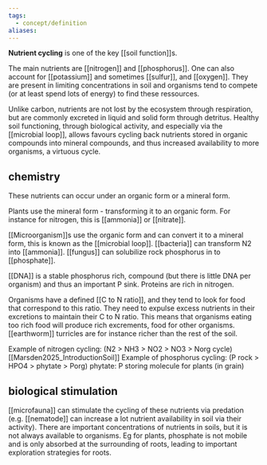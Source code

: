 ```yaml
---
tags:
  - concept/definition
aliases:
---
```

**Nutrient cycling** is one of the key [[soil function]]s.

The main nutrients are [[nitrogen]] and [[phosphorus]]. One can also account for [[potassium]] and sometimes [[sulfur]], and [[oxygen]]. They are present in limiting concentrations in soil and organisms tend to compete (or at least spend lots of energy) to find these ressources. 

Unlike carbon, nutrients are not lost by the ecosystem through respiration, but are commonly excreted in liquid and solid form through detritus. Healthy soil functioning, through biological activity, and especially via the [[microbial loop]], allows favours cycling back nutrients stored in organic compounds into mineral compounds, and thus increased availability to more organisms, a virtuous cycle.
## chemistry
These nutrients can occur under an organic form or a mineral form.

Plants use the mineral form - transforming it to an organic form. For instance for nitrogen, this is [[ammonia]] or [[nitrate]].

[[Microorganism]]s use the organic form and can convert it to a mineral form, this is known as the [[microbial loop]]. 
[[bacteria]] can transform N2 into [[ammonia]]. [[fungus]] can solubilize rock phosphorus in to [[phosphate]].

[[DNA]] is a stable phosphorus rich, compound (but there is little DNA per organism) and thus an important P sink. Proteins are rich in nitrogen.

Organisms have a defined [[C to N ratio]], and they tend to look for food that correspond to this ratio. They need to expulse excess nutrients in their excretions to maintain their C to N ratio. This means that organisms eating too rich food will produce rich excrements, food for other organisms. [[earthworm]] turricles are for instance richer than the rest of the soil.

Example of nitrogen cycling: (N2 > NH3 > NO2 > NO3 > Norg cycle) [[Marsden2025_IntroductionSoil]]
Example of phosphorus cycling: (P rock > HPO4 > phytate > Porg) phytate: P storing molecule for plants (in grain)
## biological stimulation
[[microfauna]] can stimulate the cycling of these nutrients via predation (e.g. [[nematode]] can increase a lot nutrient availability in soil via their activity).
There are important concentrations of nutrients in soils, but it is not always available to organisms. Eg for plants, phosphate is not mobile and is only absorbed at the surrounding of roots, leading to important exploration strategies for roots.